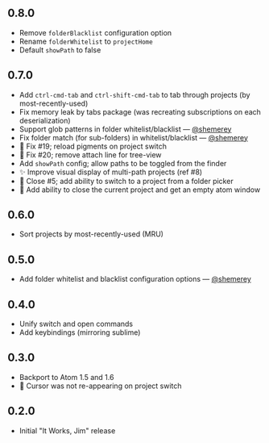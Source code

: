 ## 0.8.0

- Remove `folderBlacklist` configuration option
- Rename `folderWhitelist` to `projectHome`
- Default `showPath` to false

## 0.7.0

* Add `ctrl-cmd-tab` and `ctrl-shift-cmd-tab` to tab through projects (by most-recently-used)
* Fix memory leak by tabs package (was recreating subscriptions on each deserialization)
* Support glob patterns in folder whitelist/blacklist — [@shemerey](https://github.com/shemerey)
* Fix folder match (for sub-folders) in whitelist/blacklist — [@shemerey](https://github.com/shemerey)
* :bug: Fix #19; reload pigments on project switch
* :bug: Fix #20; remove attach line for tree-view
* Add `showPath` config; allow paths to be toggled from the finder
* :sparkles: Improve visual display of multi-path projects (ref #8)
* :hammer: Close #5; add ability to switch to a project from a folder picker
* :hammer: Add ability to close the current project and get an empty atom window

## 0.6.0

* Sort projects by most-recently-used (MRU)

## 0.5.0

* Add folder whitelist and blacklist configuration options — [@shemerey](https://github.com/shemerey)

## 0.4.0

* Unify switch and open commands
* Add keybindings (mirroring sublime)

## 0.3.0

* Backport to Atom 1.5 and 1.6
* :bug: Cursor was not re-appearing on project switch

## 0.2.0

* Initial "It Works, Jim" release
